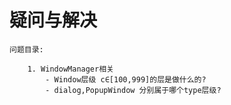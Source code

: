 # 疑问与解决 #

	问题目录:

		1. WindowManager相关
			- Window层级 c∈[100,999]的层是做什么的?
			- dialog,PopupWindow 分别属于哪个type层级?

		
